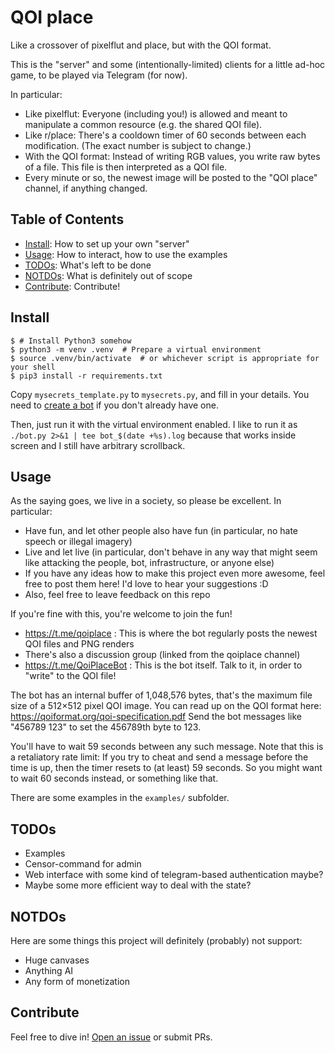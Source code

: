 # QOI place

Like a crossover of pixelflut and place, but with the QOI format.

This is the "server" and some (intentionally-limited) clients for a little ad-hoc game, to be played via Telegram (for now).

In particular:
- Like pixelflut: Everyone (including you!) is allowed and meant to manipulate a common resource (e.g. the shared QOI file).
- Like r/place: There's a cooldown timer of 60 seconds between each modification. (The exact number is subject to change.)
- With the QOI format: Instead of writing RGB values, you write raw bytes of a file. This file is then interpreted as a QOI file.
- Every minute or so, the newest image will be posted to the "QOI place" channel, if anything changed.

## Table of Contents

- [Install](#install): How to set up your own "server"
- [Usage](#usage): How to interact, how to use the examples
- [TODOs](#todos): What's left to be done
- [NOTDOs](#notdos): What is definitely out of scope
- [Contribute](#contribute): Contribute!

## Install

```console
$ # Install Python3 somehow
$ python3 -m venv .venv  # Prepare a virtual environment
$ source .venv/bin/activate  # or whichever script is appropriate for your shell
$ pip3 install -r requirements.txt
```

Copy `mysecrets_template.py` to `mysecrets.py`, and fill in your details. You need to [create a bot](https://github.com/BenWiederhake/der-wopper-bot?tab=readme-ov-file#usage) if you don't already have one.

Then, just run it with the virtual environment enabled. I like to run it as `./bot.py 2>&1 | tee bot_$(date +%s).log` because that works inside screen and I still have arbitrary scrollback.

## Usage

As the saying goes, we live in a society, so please be excellent. In particular:
- Have fun, and let other people also have fun (in particular, no hate speech or illegal imagery)
- Live and let live (in particular, don't behave in any way that might seem like attacking the people, bot, infrastructure, or anyone else)
- If you have any ideas how to make this project even more awesome, feel free to post them here! I'd love to hear your suggestions :D
- Also, feel free to leave feedback on this repo

If you're fine with this, you're welcome to join the fun!
- https://t.me/qoiplace : This is where the bot regularly posts the newest QOI files and PNG renders
- There's also a discussion group (linked from the qoiplace channel)
- https://t.me/QoiPlaceBot : This is the bot itself. Talk to it, in order to "write" to the QOI file!

The bot has an internal buffer of 1,048,576 bytes, that's the maximum file size of a 512×512 pixel QOI image.
You can read up on the QOI format here: https://qoiformat.org/qoi-specification.pdf
Send the bot messages like "456789 123" to set the 456789th byte to 123.

You'll have to wait 59 seconds between any such message. Note that this is a retaliatory rate limit: If you try to cheat and send a message before the time is up, then the timer resets to (at least) 59 seconds. So you might want to wait 60 seconds instead, or something like that.

There are some examples in the `examples/` subfolder.

## TODOs

- Examples
- Censor-command for admin
- Web interface with some kind of telegram-based authentication maybe?
- Maybe some more efficient way to deal with the state?

## NOTDOs

Here are some things this project will definitely (probably) not support:
* Huge canvases
* Anything AI
* Any form of monetization

## Contribute

Feel free to dive in! [Open an issue](https://github.com/BenWiederhake/qoiplace/issues/new) or submit PRs.

